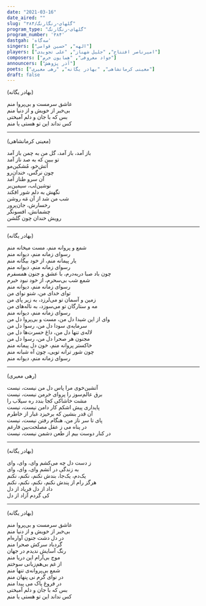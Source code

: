 ```yaml
---
date: "2021-03-16"
date_aired: ""
slug: "گلهای-رنگارنگ/۳۸۴"
program_type: "گلهای-رنگارنگ"
program_number: '۳۸۴'
dastgah: 'سه‌گاه'
singers: ["الهه", "حسین قوامی"]
players: ["امیرناصر افتتاح", "جلیل شهناز", "علی تجویدی"]
composers: ["جواد معروفی", "همایون خرم"]
announcers: ["آذر پژوهش"]
poets: ["معینی کرمانشاهی", "بهادر یگانه", "رهی معیری"]
draft: false
---
```


(بهادر یگانه)  

عاشق سرمست و بی‌پروا منم  
بی‌خبر از خویش و از دنیا منم  
بس که با جان و دلم آمیختی  
کس نداند این تو ھستی یا منم  

---  

(معینی کرمانشاهی)  

باز آمد، باز آمد، گل من به چمن باز آمد  
تو ببین که به صد ناز آمد  
آتش‌خو، مُشکین‌مو  
چون نرگس، خندان‌رو  
آن سرو طناز آمد  
نوشین‌لب، سیمین‌بر  
نگهش به دلم شور افکند  
شب من شد از آن مَه روشن  
رخسارش، جان‌پرور  
چشمانش، افسونگر  
رویش خندان چون گلشن  

---  

(بهادر یگانه)  

شمع و پروانه منم، مست میخانه منم  
رسوای زمانه منم، دیوانه منم  
یار پیمانه منم، از خود بیگانه منم  
رسوای زمانه منم، دیوانه منم  
چون باد صبا دربه‌درم، با عشق و جنون همسفرم  
شمع شب بی‌سحرم، از خود نبود خبرم  
رسوای زمانه منم، دیوانه منم  
توای خدای من، شنو نوای من  
زمین و آسمان تو می‌لرزد، به زیر پای من  
مه و ستارگان تو می‌سوزد، به ناله‌های من  
رسوای زمانه منم، دیوانه منم  
وای از این شیدا دل من، مست و بی‌پروا دل من  
سرمایه‌ی سودا دل من، رسوا دل من  
لاله‌ی تنها دل من، داغ حسرت‌ها دل من  
مجنون هر صحرا دل من، رسوا دل من  
خاکستر پروانه منم، خون دل پیمانه منم  
چون شور ترانه تویی، چون آه شبانه منم  
رسوای زمانه منم، دیوانه منم  

---  

(رهی معیری)  

آتشین‌خوی مرا پاس دل من نیست، نیست  
برق عالم‌سوز را پروای خرمن نیست، نيست  
مشت خاشاکی کجا بندد ره سیلاب را  
پایداری پیش اشکم کار دامن نیست، نيست  
آن قدر بنشین که برخیزد غبار از خاطرم  
پای تا سر ناز من، هنگام رفتن نیست، نيست  
در پناه می ز عقل مصلحت‌بین فارغم  
در کنار دوست بیم از طعن دشمن نیست، نيست  

---  

(بهادر یگانه)  

ز دست دل چه می‌کشم وای، وای، وای  
به زندگی در آتشم وای، وای، وای  
یک‌دم، یک‌جا، بندش نکنم، نکنم، نکنم  
هرگز رام از پندش نکنم، نکنم، نکنم، نکنم  
داد از دل فریاد از دل  
کی گردم آزاد از دل  

---  

(بهادر یگانه)  

عاشق سرمست و بی‌پروا منم  
بی‌خبر از خویش و از دنیا منم  
در دل دشت جنون آواره‌ام  
گردباد سرکش صحرا منم  
رنگ آسایش ندیدم در جهان  
موج بی‌آرام این دریا منم  
از غم بی‌هم‌زبانی سوختم  
شمع بی‌پروانه‌ی تنها منم  
در نوای گرم نی پنهان منم  
در فروغ پاک می پیدا منم  
بس که با جان و دلم آمیختی  
کس نداند این تو هستی یا منم  
